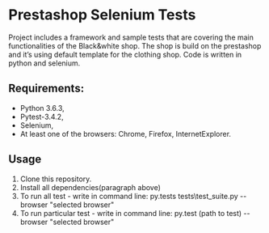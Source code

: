 # Prestashop Selenium Tests

Project includes a framework and sample tests that are covering the main functionalities of the Black&white shop. The shop is build on the prestashop and it’s using default template for the clothing shop.
Code is written in python and selenium.

## Requirements:
* Python 3.6.3,
* Pytest-3.4.2,
* Selenium,
* At least one of the browsers: Chrome, Firefox, InternetExplorer.

## Usage

1. Clone this repository.
2. Install all dependencies(paragraph above)
3. To run all test - write in command line: py.tests tests\test_suite.py  --browser "selected browser"
4. To run particular test - write in command line: py.test (path to test) -- browser "selected browser"